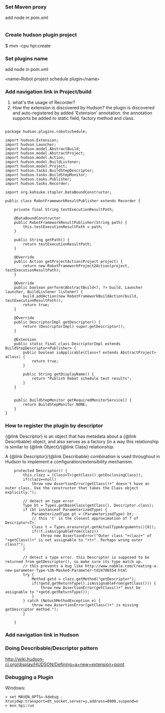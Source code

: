 ### Set Maven proxy ###
add node in pom.xml
```
```

### Create hudson plugin project ###

$ mvn -cpu hpi:create

### Set plugins name ###
add node in pom.xml

`<`name`>`Robot project schedule plugin`<`/name`>`

### Add navigation link in Project/build ###

1. what's the usage of Recorder?
2. How the extension is discovered by Hudson?
the plugin is discovered and auto-registered by added 'Extension' annotation.
the annotation supports be added to static field, factory method and class.

```

package hudson.plugins.robotschedule;

import hudson.Extension;
import hudson.Launcher;
import hudson.model.AbstractBuild;
import hudson.model.AbstractProject;
import hudson.model.Action;
import hudson.model.BuildListener;
import hudson.model.Project;
import hudson.tasks.BuildStepDescriptor;
import hudson.tasks.BuildStepMonitor;
import hudson.tasks.Publisher;
import hudson.tasks.Recorder;

import org.kohsuke.stapler.DataBoundConstructor;

public class RobotFrameworkResultPublisher extends Recorder {

    private final String testExecutionResultPath;

    @DataBoundConstructor
    public RobotFrameworkResultPublisher(String path) {
        this.testExecutionResultPath = path;
    }

    public String getPath() {
        return testExecutionResultPath;
    }

    @Override
    public Action getProjectAction(Project project) {
        return new RobotFrameworkProject2Action(project, testExecutionResultPath);
    }
    
    @Override
    public boolean perform(AbstractBuild<?, ?> build, Launcher launcher, BuildListener listener) {
        build.addAction(new RobotFrameworkBuildAction(build, testExecutionResultPath));
        return true;
    }

    @Override
    public DescriptorImpl getDescriptor() {
        return (DescriptorImpl) super.getDescriptor();
    }

    @Extension
    public static final class DescriptorImpl extends BuildStepDescriptor<Publisher> {
        public boolean isApplicable(Class<? extends AbstractProject> aClass) {
            return true;
        }

        public String getDisplayName() {
            return "Publish Robot schedule test results";
        }
    }

    
    public BuildStepMonitor getRequiredMonitorService() {
        return BuildStepMonitor.NONE;
    }
}

```

### How to register the plugin by descriptor ###
{@link Descriptor} is an object that has metadata about a {@link Describable}
object, and also serves as a factory (in a way this relationship is similar
to {@link Object}/{@link Class} relationship.

A {@link Descriptor}/{@link Describable}
combination is used throughout in Hudson to implement a
configuration/extensibility mechanism.

```
    protected Descriptor() {
        this.clazz = (Class<T>)getClass().getEnclosingClass();
        if(clazz==null)
            throw new AssertionError(getClass()+" doesn't have an outer class. Use the constructor that takes the Class object explicitly.");

        // detect an type error
        Type bt = Types.getBaseClass(getClass(), Descriptor.class);
        if (bt instanceof ParameterizedType) {
            ParameterizedType pt = (ParameterizedType) bt;
            // this 't' is the closest approximation of T of Descriptor<T>.
            Class t = Types.erasure(pt.getActualTypeArguments()[0]);
            if(!t.isAssignableFrom(clazz))
                throw new AssertionError("Outer class "+clazz+" of "+getClass()+" is not assignable to "+t+". Perhaps wrong outer class?");
        }

        // detect a type error. this Descriptor is supposed to be returned from getDescriptor(), so make sure its type match up.
        // this prevents a bug like http://www.nabble.com/Creating-a-new-parameter-Type-%3A-Masked-Parameter-td24786554.html
        try {
            Method getd = clazz.getMethod("getDescriptor");
            if(!getd.getReturnType().isAssignableFrom(getClass())) {
                throw new AssertionError(getClass()+" must be assignable to "+getd.getReturnType());
            }
        } catch (NoSuchMethodException e) {
            throw new AssertionError(getClass()+" is missing getDescriptor method.");
        }

    }
```

### Add navigation link in Hudson ###


### Doing Describable/Descriptor pattern ###
http://wiki.hudson-ci.org/display/HUDSON/Defining+a+new+extension+point

### Debugging a Plugin ###
Windows:
```
> set MAVEN_OPTS=-Xdebug -Xrunjdwp:transport=dt_socket,server=y,address=8000,suspend=n
> mvn hpi:run
```